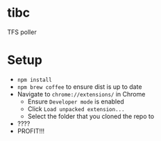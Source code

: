 # tibc
TFS poller

# Setup
* `npm install`
* `npm brew coffee` to ensure dist is up to date
* Navigate to `chrome://extensions/` in Chrome
  * Ensure `Developer mode` is enabled
  * Click `Load unpacked extension...`
  * Select the folder that you cloned the repo to
* ????
* PROFIT!!!

